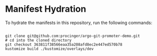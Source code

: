 
# Manifest Hydration

To hydrate the manifests in this repository, run the following commands:

```shell

git clone git@github.com:procinger/argo-git-promoter-demo.git
# cd into the cloned directory
git checkout 363811f38566eaa35a208afd8ec2e447ed570b78
kustomize build ./kustomize/overlays/dev
```